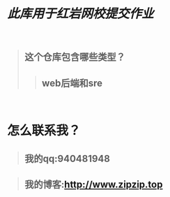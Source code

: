 #     _此库用于红岩网校提交作业_   

</br>    
    
>##    这个仓库包含哪些类型？            
>          
>>##   web后端和sre             
    
</br>    

#    怎么联系我？
>##    我的qq:940481948   

>##    我的博客:<http://www.zipzip.top>
